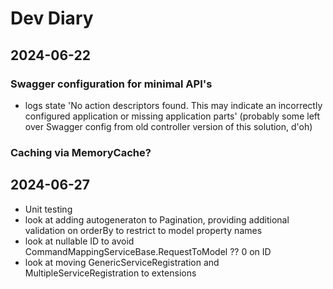 # Dev Diary

## 2024-06-22

### Swagger configuration for minimal API's

- logs state 'No action descriptors found. This may indicate an incorrectly configured application or missing application parts'
  (probably some left over Swagger config from old controller version of this solution, d'oh)

### Caching via MemoryCache?

## 2024-06-27

- Unit testing
- look at adding autogeneraton to Pagination, providing additional validation on orderBy to restrict to model property names
- look at nullable ID to avoid CommandMappingServiceBase.RequestToModel ?? 0 on ID
- look at moving GenericServiceRegistration and MultipleServiceRegistration to extensions